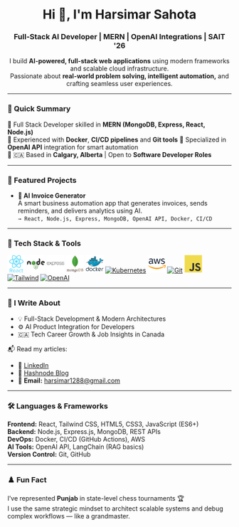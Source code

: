 <h1 align="center">Hi 👋, I'm Harsimar Sahota</h1>
<h3 align="center">Full-Stack AI Developer | MERN | OpenAI Integrations | SAIT '26</h3>

<p align="center">
  I build <b>AI-powered, full-stack web applications</b> using modern frameworks and scalable cloud infrastructure.<br>
  Passionate about <b>real-world problem solving, intelligent automation,</b> and crafting seamless user experiences.
</p>

---

### 📌 Quick Summary
🔹 Full Stack Developer skilled in **MERN (MongoDB, Express, React, Node.js)**  
🔹 Experienced with **Docker**, **CI/CD pipelines** and **Git tools** 
🔹 Specialized in **OpenAI API** integration for smart automation  
🔹 🇨🇦 Based in **Calgary, Alberta** | Open to **Software Developer Roles**  

---

### 💼 Featured Projects

- **🧾 AI Invoice Generator**  
  A smart business automation app that generates invoices, sends reminders, and delivers analytics using AI.  
  `→ React, Node.js, Express, MongoDB, OpenAI API, Docker, CI/CD`

---

### 🧩 Tech Stack & Tools

<p align="left">
  <a href="https://reactjs.org/" target="_blank"><img src="https://raw.githubusercontent.com/devicons/devicon/master/icons/react/react-original-wordmark.svg" alt="React" width="40" height="40"/></a>
  <a href="https://nodejs.org" target="_blank"><img src="https://raw.githubusercontent.com/devicons/devicon/master/icons/nodejs/nodejs-original-wordmark.svg" alt="Node.js" width="40" height="40"/></a>
  <a href="https://expressjs.com" target="_blank"><img src="https://raw.githubusercontent.com/devicons/devicon/master/icons/express/express-original-wordmark.svg" alt="Express" width="40" height="40"/></a>
  <a href="https://www.mongodb.com/" target="_blank"><img src="https://raw.githubusercontent.com/devicons/devicon/master/icons/mongodb/mongodb-original-wordmark.svg" alt="MongoDB" width="40" height="40"/></a>
  <a href="https://www.docker.com/" target="_blank"><img src="https://raw.githubusercontent.com/devicons/devicon/master/icons/docker/docker-original-wordmark.svg" alt="Docker" width="40" height="40"/></a>
  <a href="https://kubernetes.io/" target="_blank"><img src="https://www.vectorlogo.zone/logos/kubernetes/kubernetes-icon.svg" alt="Kubernetes" width="40" height="40"/></a>
  <a href="https://aws.amazon.com" target="_blank"><img src="https://raw.githubusercontent.com/devicons/devicon/master/icons/amazonwebservices/amazonwebservices-original-wordmark.svg" alt="AWS" width="40" height="40"/></a>
  <a href="https://git-scm.com/" target="_blank"><img src="https://www.vectorlogo.zone/logos/git-scm/git-scm-icon.svg" alt="Git" width="40" height="40"/></a>
  <a href="https://developer.mozilla.org/en-US/docs/Web/JavaScript" target="_blank"><img src="https://raw.githubusercontent.com/devicons/devicon/master/icons/javascript/javascript-original.svg" alt="JavaScript" width="40" height="40"/></a>
  <a href="https://tailwindcss.com/" target="_blank"><img src="https://www.vectorlogo.zone/logos/tailwindcss/tailwindcss-icon.svg" alt="Tailwind" width="40" height="40"/></a>
  <a href="https://openai.com/" target="_blank"><img src="https://upload.wikimedia.org/wikipedia/commons/4/4d/OpenAI_Logo.svg" alt="OpenAI" width="40" height="40"/></a>
</p>

---

### 🧠 I Write About

- 💡 Full-Stack Development & Modern Architectures  
- ⚙️ AI Product Integration for Developers  
- 🇨🇦 Tech Career Growth & Job Insights in Canada  

📬 Read my articles:  
- 🔗 [LinkedIn](https://www.linkedin.com/in/harsimar-sahota/)  
- 🧠 [Hashnode Blog](https://harsimar-sahota.hashnode.dev/)  
- 📧 **Email:** harsimar1288@gmail.com  

---

### 🛠️ Languages & Frameworks
**Frontend:** React, Tailwind CSS, HTML5, CSS3, JavaScript (ES6+)  
**Backend:** Node.js, Express.js, MongoDB, REST APIs  
**DevOps:** Docker, CI/CD (GitHub Actions), AWS  
**AI Tools:** OpenAI API, LangChain (RAG basics)  
**Version Control:** Git, GitHub  

---

### ♟️ Fun Fact
I’ve represented **Punjab** in state-level chess tournaments 🏆  
I use the same strategic mindset to architect scalable systems and debug complex workflows — like a grandmaster.

